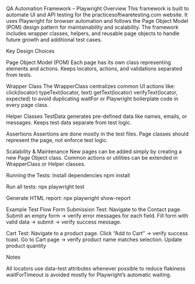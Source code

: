 QA Automation Framework – Playwright Overview This framework is built to automate UI and API testing for the practicesoftwaretesting.com website. It uses Playwright for browser automation and follows the Page Object Model (POM) design pattern for maintainability and scalability. The framework includes wrapper classes, helpers, and reusable page objects to handle future growth and additional test cases.

Key Design Choices

Page Object Model (POM) Each page has its own class representing elements and actions. Keeps locators, actions, and validations separated from tests.

Wrapper Class The WrapperClass centralizes common UI actions like: click(locator) typeText(locator, text) getText(locator) verifyText(locator, expected) to avoid duplicating waitFor or Playwright boilerplate code in every page class.

Helper Classes TestData generates pre-defined data like names, emails, or messages. Keeps test data separate from test logic.

Assertions Assertions are done mostly in the test files. Page classes should represent the page, not enforce test logic.

Scalability & Maintenance New pages can be added simply by creating a new Page Object class. Common actions or utilities can be extended in WrapperClass or Helper classes.

Running the Tests: Install dependencies npm install

Run all tests: npx playwright test

Generate HTML report: npx playwright show-report

Example Test Flow Form Submission Test: Navigate to the Contact page. Submit an empty form → verify error messages for each field. Fill form with valid data → submit → verify success message.

Cart Test: Navigate to a product page. Click “Add to Cart” → verify success toast. Go to Cart page → verify product name matches selection. Update product quantity

Notes

All locators use data-test attributes whenever possible to reduce flakiness waitForTimeout is avoided mostly for Playwright’s automatic waiting.
